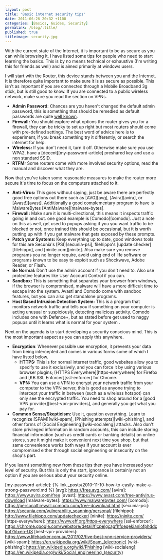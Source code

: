 ```yaml
---
layout: post
title: "Basic internet security tips"
date: 2011-06-26 20:32 +1100
categories: [Basics, Guides, Security]
permalink: /blog/:title/
published: true
titleimage: security.jpg
---
```


With the current state of the Internet, it is important to be as secure as you can while browsing it. I have listed some tips for people who need to start learning the basics. This is by no means technical or exhaustive (I'm writing this for friends as well) and is aimed primarily at windows users.

I will start with the Router, this device stands between you and the Internet. It is therefore quite important to make sure it is as secure as possible. This isn't as important if you are connected through a Mobile Broadband 3g stick, but is still good to know. If you are connected to a public wireless network, make sure you read the section on VPNs.

* **Admin Password:** Chances are you haven't changed the default admin password, this is something that should be remedied as default passwords are quite [well known][router-passwords].
* **Firewall:** You should explore what options the router gives you for a firewall, they can be tricky to set up right but most routers should come with pre-defined settings. The best word of advice here is to experiment, if you break something try it differently, or search the internet for help.
* **Wireless:** If you don't need it, turn it off. Otherwise make sure you use WPA2, have a [decent][my-password-article] preshared key and use a non standard SSID.
* **RTFM:** Some routers come with more involved security options, read the manual and discover what they are.

Now that you've taken some reasonable measures to make the router more secure it's time to focus on the computers attached to it.

* **Anti-Virus:** This goes without saying, just be aware there are perfectly good free options out there such as [AVG][avg], [Avira][avira], or [Avast!][avast]. Additionally a good complementary program to have is MalwareBytes [AntiMalware][malware-bytes].
* **Firewall:** Make sure it is multi-directional, this means it inspects traffic going in and out. one good example is [Comodo][comodo]. Just a note on this as well, get used to popups asking if you you want traffic to be blocked or not, once trained this should be occasional, but it is worth putting up with if you get malware that gets exposed by these prompts.
* **Patch your Systems:** Keep everything up to date, good windows tools for this are Secunia's [PSI][secunia-psi], filehippo's [update checker][filehippo], and [ninite.com][ninite]. Also make sure you remove programs you no longer require, avoid using end of life software or programs known to be easy to exploit such as Shockwave, Adobe Reader, or Flash.
* **Be Normal:** Don't use the admin account if you don't need to. Also use protective features like User Account Control if you can.
* **Sandbox:** This is something that separates your browser from windows, if the browser is compromised, malware will have a more difficult time to escape into the system. Avast! and Comodo come with sandbox features, but you can also get standalone programs.
* **Host Based Intrusion Detection System:** This is a program that monitors network traffic and tells you if something on your computer is acting unusual or suspiciously, detecting malicious activity. Comodo includes one with Defence+, but as stated before get used to naggy popups until it learns what is normal for your system .

Next on the agenda is to start developing a security conscious mind. This is the most important aspect as you can apply this anywhere.

* **Encryption**: Whenever possible use encryption, it prevents your data from being intercepted and comes in various forms some of which I have listed below.
    * **HTTPS:** This is for normal internet traffic, good websites allow you to specify to use it exclusively, and you can force it by using various browser plugins; [HTTPS Everywhere][https-everywhere] for Firefox and [KB SSL Enforcer][ssl-enforcer] for Chrome.
    * **VPN:** You can use a VPN to encrypt your network traffic from your computer to the VPN server, this is good as anyone trying to intercept your traffic in between (such as a wireless hotspot) can only see the encrypted traffic. You need to shop around for a [good VPN provider][best-vpn-providers], and generally you get what you pay for.
* **Common Sense/Skepticism:** Use it, question everything. Learn to recognize [SPAM][wiki-spam], [Phishing attempts][wiki-phishing], and other forms of [Social Engineering][wiki-socialeng] attacks. Also don't store privileged information in random accounts, this can include storing financial information (such as credit cards or banking details) on online stores, sure it might make it convenient next time you shop, but that same convenience works both ways if your account is ever compromised either through social engineering or insecurity on the shop's part.

If you learnt something new from these tips then you have increased your level of security. But this is only the start, ignorance is certainly not an option if you are serious about your security online.

[router-passwords]:    https://www.routerpasswords.com/
[my-password-article]: {% link _posts/2010-11-10-how-to-easily-make-a-strong-password.md %}
[avg]:                 https://free.avg.com/
[avira]:               https://www.avira.com/free
[avast]:               https://www.avast.com/free-antivirus-download
[malware-bytes]:       https://www.malwarebytes.com/
[comodo]:              https://personalfirewall.comodo.com/free-download.html
[secunia-psi]:         https://secunia.com/vulnerability_scanning/personal/
[filehippo]:           http://www.filehippo.com/updatechecker/
[ninite]:              https://ninite.com/
[https-everywhere]:    https://www.eff.org/https-everywhere
[ssl-enforcer]:        https://chrome.google.com/webstore/detail/flcpelgcagfhfoegekianiofphddckof?hl=en-US
[best-vpn-providers]:  https://www.lifehacker.com.au/2011/02/five-best-vpn-service-providers/
[wiki-spam]:           https://en.wikipedia.org/wiki/Spam_(electronic)
[wiki-phishing]:       https://en.wikipedia.org/wiki/Phishing
[wiki-socialeng]:      https://en.wikipedia.org/wiki/Social_engineering_(security)
